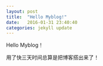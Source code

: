 ```yaml
---
layout: post
title:  "Hello Myblog!"
date:   2016-01-31 23:40:40
categories: jekyll update
---
```


Hello Myblog！

用了快三天时间总算是把博客搭出来了！

